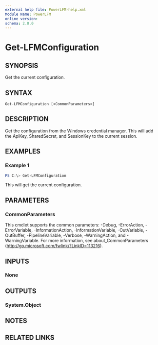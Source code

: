 ```yaml
---
external help file: PowerLFM-help.xml
Module Name: PowerLFM
online version:
schema: 2.0.0
---
```


# Get-LFMConfiguration

## SYNOPSIS
Get the current configuration.

## SYNTAX

```
Get-LFMConfiguration [<CommonParameters>]
```

## DESCRIPTION
Get the configuration from the Windows credential manager. This will add the ApiKey, SharedSecret, and SessionKey to the current session.

## EXAMPLES

### Example 1
```powershell
PS C:\> Get-LFMConfiguration
```

This will get the current configuration.

## PARAMETERS

### CommonParameters
This cmdlet supports the common parameters: -Debug, -ErrorAction, -ErrorVariable, -InformationAction, -InformationVariable, -OutVariable, -OutBuffer, -PipelineVariable, -Verbose, -WarningAction, and -WarningVariable.
For more information, see about_CommonParameters (http://go.microsoft.com/fwlink/?LinkID=113216).

## INPUTS

### None

## OUTPUTS

### System.Object
## NOTES

## RELATED LINKS
